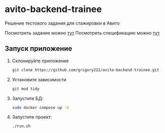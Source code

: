 # avito-backend-trainee
Решение тестового задания для стажировки в Авито

Посмотреть задание можно [тут](docs/Backend-trainee-assignment-spring-2025.md)
Посмотреть спецификацию можно [тут](docs/swagger.yaml)

## Запуск приложение
1. Склонируйте приложение
    ```bash
   git clone https://github.com/grigory222/avito-backend-trainee.git
    ```
2. Установите зависимости
    ```bash
   git mod tidy
    ```
3. Запустите БД:
    ```bash
   sudo docker compose up -d
    ```
4. Запустите проект:
    ```bash
   ./run.sh
    ```